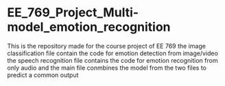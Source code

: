 # EE_769_Project_Multi-model_emotion_recognition
This is the repository made for the course project of EE 769
the image classification file contain the code for emotion detection from image/video
the speech recognition file contains the code for emotion recognition from only audio
and the main file conmbines the model from the two files to predict a common output
